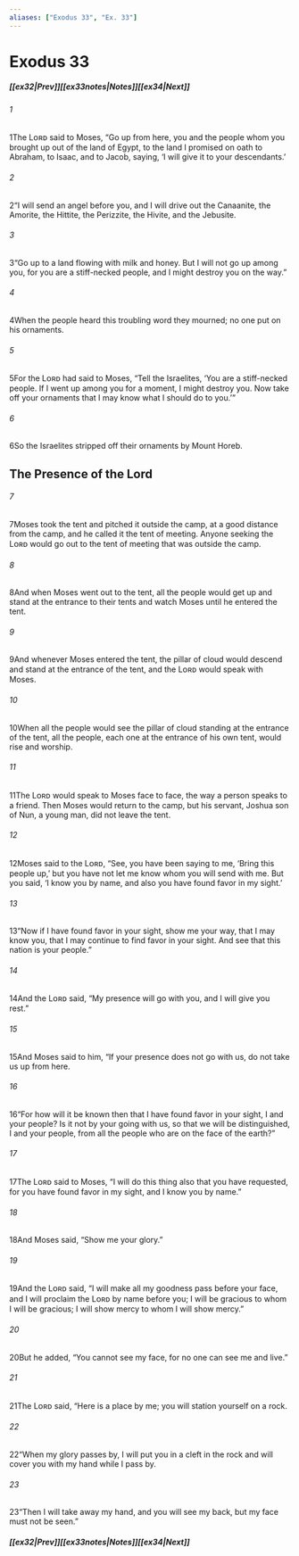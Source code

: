 ```yaml
---
aliases: ["Exodus 33", "Ex. 33"]
---
```

# Exodus 33
##### <span class=arrow-left></span>[[ex32|Prev]]<span class=navigation-separator></span>[[ex33notes|Notes]]<span class=navigation-separator></span>[[ex34|Next]]<span class=arrow-right></span>
###### 1
<span class=verse-first>1</span>The Lᴏʀᴅ said to Moses, “Go up from here, you and the people whom you brought up out of the land of Egypt, to the land I promised on oath to Abraham, to Isaac, and to Jacob, saying, ‘I will give it to your descendants.’
###### 2
<span class=verse-body>2</span>“I will send an angel before you, and I will drive out the Canaanite, the Amorite, the Hittite, the Perizzite, the Hivite, and the Jebusite.
###### 3
<span class=verse-body>3</span>“Go up to a land flowing with milk and honey. But I will not go up among you, for you are a stiff-necked people, and I might destroy you on the way.”
<div class=paragraph-break></div>

###### 4
<span class=verse-first>4</span>When the people heard this troubling word they mourned; no one put on his ornaments.
###### 5
<span class=verse-body>5</span>For the Lᴏʀᴅ had said to Moses, “Tell the Israelites, ‘You are a stiff-necked people. If I went up among you for a moment, I might destroy you. Now take off your ornaments that I may know what I should do to you.’”
###### 6
<span class=verse-body>6</span>So the Israelites stripped off their ornaments by Mount Horeb.
## The Presence of the Lord
###### 7
<span class=verse-first>7</span>Moses took the tent and pitched it outside the camp, at a good distance from the camp, and he called it the tent of meeting. Anyone seeking the Lᴏʀᴅ would go out to the tent of meeting that was outside the camp.
###### 8
<span class=verse-body>8</span>And when Moses went out to the tent, all the people would get up and stand at the entrance to their tents and watch Moses until he entered the tent.
###### 9
<span class=verse-body>9</span>And whenever Moses entered the tent, the pillar of cloud would descend and stand at the entrance of the tent, and the Lᴏʀᴅ would speak with Moses.
###### 10
<span class=verse-body>10</span>When all the people would see the pillar of cloud standing at the entrance of the tent, all the people, each one at the entrance of his own tent, would rise and worship.
###### 11
<span class=verse-body>11</span>The Lᴏʀᴅ would speak to Moses face to face, the way a person speaks to a friend. Then Moses would return to the camp, but his servant, Joshua son of Nun, a young man, did not leave the tent.
<div class=paragraph-break></div>

###### 12
<span class=verse-first>12</span>Moses said to the Lᴏʀᴅ, “See, you have been saying to me, ‘Bring this people up,’ but you have not let me know whom you will send with me. But you said, ‘I know you by name, and also you have found favor in my sight.’
###### 13
<span class=verse-body>13</span>“Now if I have found favor in your sight, show me your way, that I may know you, that I may continue to find favor in your sight. And see that this nation is your people.”
###### 14
<span class=verse-body>14</span>And the Lᴏʀᴅ said, “My presence will go with you, and I will give you rest.”
###### 15
<span class=verse-body>15</span>And Moses said to him, “If your presence does not go with us, do not take us up from here.
###### 16
<span class=verse-body>16</span>“For how will it be known then that I have found favor in your sight, I and your people? Is it not by your going with us, so that we will be distinguished, I and your people, from all the people who are on the face of the earth?”
<div class=paragraph-break></div>

###### 17
<span class=verse-first>17</span>The Lᴏʀᴅ said to Moses, “I will do this thing also that you have requested, for you have found favor in my sight, and I know you by name.”
###### 18
<span class=verse-body>18</span>And Moses said, “Show me your glory.”
###### 19
<span class=verse-body>19</span>And the Lᴏʀᴅ said, “I will make all my goodness pass before your face, and I will proclaim the Lᴏʀᴅ by name before you; I will be gracious to whom I will be gracious; I will show mercy to whom I will show mercy.”
###### 20
<span class=verse-body>20</span>But he added, “You cannot see my face, for no one can see me and live.”
###### 21
<span class=verse-body>21</span>The Lᴏʀᴅ said, “Here is a place by me; you will station yourself on a rock.
###### 22
<span class=verse-body>22</span>“When my glory passes by, I will put you in a cleft in the rock and will cover you with my hand while I pass by.
###### 23
<span class=verse-body>23</span>“Then I will take away my hand, and you will see my back, but my face must not be seen.”
##### <span class=arrow-left></span>[[ex32|Prev]]<span class=navigation-separator></span>[[ex33notes|Notes]]<span class=navigation-separator></span>[[ex34|Next]]<span class=arrow-right></span>